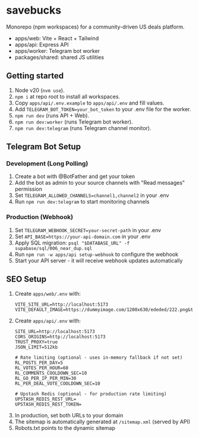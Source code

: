 # savebucks
Monorepo (npm workspaces) for a community-driven US deals platform.
- apps/web: Vite + React + Tailwind
- apps/api: Express API
- apps/worker: Telegram bot worker
- packages/shared: shared JS utilities

## Getting started
1) Node v20 (`nvm use`).
2) `npm i` at repo root to install all workspaces.
3) Copy `apps/api/.env.example` to `apps/api/.env` and fill values.
4) Add `TELEGRAM_BOT_TOKEN=your_bot_token` to your .env file for the worker.
5) `npm run dev` (runs API + Web).
6) `npm run dev:worker` (runs Telegram bot worker).
7) `npm run dev:telegram` (runs Telegram channel monitor).

## Telegram Bot Setup

### Development (Long Polling)
1. Create a bot with @BotFather and get your token
2. Add the bot as admin to your source channels with "Read messages" permission
3. Set `TELEGRAM_ALLOWED_CHANNELS=channel1,channel2` in your .env
4. Run `npm run dev:telegram` to start monitoring channels

### Production (Webhook)
1. Set `TELEGRAM_WEBHOOK_SECRET=your-secret-path` in your .env
2. Set `API_BASE=https://your-api-domain.com` in your .env
3. Apply SQL migration: `psql "$DATABASE_URL" -f supabase/sql/006_near_dup.sql`
4. Run `npm run -w apps/api setup-webhook` to configure the webhook
5. Start your API server - it will receive webhook updates automatically

## SEO Setup
1. Create `apps/web/.env` with:
   ```
   VITE_SITE_URL=http://localhost:5173
   VITE_DEFAULT_IMAGE=https://dummyimage.com/1200x630/ededed/222.png&text=savebucks
   ```
2. Create `apps/api/.env` with:
   ```
   SITE_URL=http://localhost:5173
   CORS_ORIGINS=http://localhost:5173
   TRUST_PROXY=true
   JSON_LIMIT=512kb
   
   # Rate limiting (optional - uses in-memory fallback if not set)
   RL_POSTS_PER_DAY=5
   RL_VOTES_PER_HOUR=60
   RL_COMMENTS_COOLDOWN_SEC=10
   RL_GO_PER_IP_PER_MIN=30
   RL_PER_DEAL_VOTE_COOLDOWN_SEC=10
   
   # Upstash Redis (optional - for production rate limiting)
   UPSTASH_REDIS_REST_URL=
   UPSTASH_REDIS_REST_TOKEN=
   ```
3. In production, set both URLs to your domain
4. The sitemap is automatically generated at `/sitemap.xml` (served by API)
5. Robots.txt points to the dynamic sitemap
